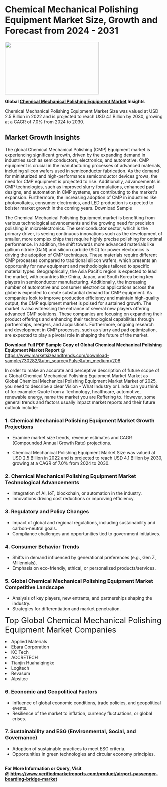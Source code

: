<H1>Chemical Mechanical Polishing Equipment Market Size, Growth and Forecast from 2024 - 2031</H1><img class="aligncenter size-medium wp-image-584254" src="https://thirdeyenews.in/wp-content/uploads/2024/09/Global-Market-Research-300x168.jpeg" alt="" width="300" height="168" /><p><strong>Global&nbsp;<a href="https://www.marketsizeandtrends.com/download-sample/730282/&amp;utm_source=Pulse&amp;utm_medium=208">Chemical Mechanical Polishing Equipment Market</a> Insights</strong></p><p>Chemical Mechanical Polishing Equipment Market Size was valued at USD 2.5 Billion in 2022 and is projected to reach USD 4.1 Billion by 2030, growing at a CAGR of 7.0% from 2024 to 2030.</p><p><h2>Market Growth Insights</h2> <p>The global Chemical Mechanical Polishing (CMP) Equipment market is experiencing significant growth, driven by the expanding demand in industries such as semiconductors, electronics, and automotive. CMP equipment is crucial in the manufacturing processes of advanced materials, including silicon wafers used in semiconductor fabrication. As the demand for miniaturized and high-performance semiconductor devices grows, the need for CMP equipment is projected to rise. Additionally, advancements in CMP technologies, such as improved slurry formulations, enhanced pad designs, and automation in CMP systems, are contributing to the market's expansion. Furthermore, the increasing adoption of CMP in industries like photovoltaics, consumer electronics, and LED production is expected to bolster market growth in the coming years. Download Sample </p> <p>The Chemical Mechanical Polishing Equipment market is benefiting from various technological advancements and the growing need for precision polishing in microelectronics. The semiconductor sector, which is the primary driver, is seeing continuous innovations such as the development of smaller, more complex chips that require highly precise polishing for optimal performance. In addition, the shift towards more advanced materials like gallium nitride (GaN) and silicon carbide (SiC) for power electronics is driving the adoption of CMP techniques. These materials require different CMP processes compared to traditional silicon wafers, which presents an opportunity for new equipment and methodologies tailored to specific material types. Geographically, the Asia Pacific region is expected to lead the market, with countries like China, Japan, and South Korea being key players in semiconductor manufacturing. Additionally, the increasing number of automotive and consumer electronics applications across the globe is expected to create substantial demand for CMP equipment. As companies look to improve production efficiency and maintain high-quality output, the CMP equipment market is poised for sustained growth. The market is also witnessing the entrance of several new players offering advanced CMP solutions. These companies are focusing on expanding their product offerings and enhancing their technological capabilities through partnerships, mergers, and acquisitions. Furthermore, ongoing research and development in CMP processes, such as slurry and pad optimization, are expected to play a pivotal role in shaping the future of the market. </p><p><span class=""><strong>Download Full PDF Sample Copy of Global Chemical Mechanical Polishing Equipment Market Report</strong> @ <a href="https://www.marketsizeandtrends.com/download-sample/730282/&amp;utm_source=Pulse&amp;utm_medium=208" target="_blank">https://www.marketsizeandtrends.com/download-sample/730282/&amp;utm_source=Pulse&amp;utm_medium=208</a></span></p><p>In order to make an accurate and perceptive description of future scope of a Global&nbsp;Chemical Mechanical Polishing Equipment Market Market as Global&nbsp;Chemical Mechanical Polishing Equipment Market Market of 2025, you need to describe a clear Vision &ndash; What Industry or Linda can you think of for example: Quote from a Technology, healthcare, automotive, renewable energy, name the market you are Reffering to. However, some general trends and factors usually impact market reports and their future outlook include:</p><h3>1.&nbsp;<strong>Chemical Mechanical Polishing Equipment Market Growth Projections</strong></h3><ul><li>Examine market size trends, revenue estimates and CAGR (Compounded Annual Growth Rate) projections.</li><li><p>Chemical Mechanical Polishing Equipment Market Size was valued at USD 2.5 Billion in 2022 and is projected to reach USD 4.1 Billion by 2030, growing at a CAGR of 7.0% from 2024 to 2030.</p></li></ul><h3>2.&nbsp;<strong>Chemical Mechanical Polishing Equipment Market Technological Advancements</strong></h3><ul><li>Integration of AI, IoT, blockchain, or automation in the industry.</li><li>Innovations driving cost reductions or improving efficiency.</li></ul><h3>3.&nbsp;<strong>Regulatory and Policy Changes</strong></h3><ul><li>Impact of global and regional regulations, including sustainability and carbon-neutral goals.</li><li>Compliance challenges and opportunities tied to government initiatives.</li></ul><h3>4.&nbsp;<strong>Consumer Behavior Trends</strong></h3><ul><li>Shifts in demand influenced by generational preferences (e.g., Gen Z, Millennials).</li><li>Emphasis on eco-friendly, ethical, or personalized products/services.</li></ul><h3>5.&nbsp;<strong>Global Chemical Mechanical Polishing Equipment Market Competitive Landscape</strong></h3><ul><li>Analysis of key players, new entrants, and partnerships shaping the industry.</li><li>Strategies for differentiation and market penetration.</li></ul><p data-pm-slice="1 1 []"><span style="color: inherit; font-family: inherit; font-size: 25px;">Top Global Chemical Mechanical Polishing Equipment Market Companies</span></p><div class="" data-test-id=""><p><li>Applied Materials</li><li> Ebara Corporation</li><li> KC Tech</li><li> ACCRETECH</li><li> Tianjin Huahaiqingke</li><li> Logitech</li><li> Revasum</li><li> Alpsitec</li></p></div><h3>6.&nbsp;<strong>Economic and Geopolitical Factors</strong></h3><ul><li>Influence of global economic conditions, trade policies, and geopolitical events.</li><li>Resilience of the market to inflation, currency fluctuations, or global crises.</li></ul><h3>7.&nbsp;<strong>Sustainability and ESG (Environmental, Social, and Governance)</strong></h3><ul><li>Adoption of sustainable practices to meet ESG criteria.</li><li>Opportunities in green technologies and circular economy principles.</li></ul><h2><strong style="font-size: 14px;">For More Information or Query, Visit @&nbsp;</strong><a style="background-color: #ffffff; font-size: 14px;" href="https://www.marketsizeandtrends.com/report/chemical-mechanical-polishing-equipment-market/" target="_blank">https://www.verifiedmarketreports.com/product/airport-passenger-boarding-bridge-market</a></h2>
